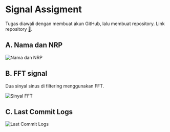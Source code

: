 # Signal Assigment
Tugas diawali dengan membuat akun GitHub, lalu membuat repository. Link repository [🔗](https://github.com/AlifRisyanS/Signal-Assigment). 

## A. Nama dan NRP
![Nama dan NRP](https://github.com/AlifRisyanS/Signal-Assigment/assets/145091349/d0706dd9-702a-44db-b01b-492728407af9)

## B. FFT signal
Dua sinyal sinus di filtering menggunakan FFT. 

![Sinyal FFT](https://github.com/AlifRisyanS/Signal-Assigment/assets/145091349/911ebf09-beed-4871-a71f-69901f34bf0d)

## C. Last Commit Logs 
![Last Commit Logs](https://github.com/AlifRisyanS/Signal-Assigment/assets/145091349/43e0ac87-ed80-4a97-baec-7f02ac871a23)
